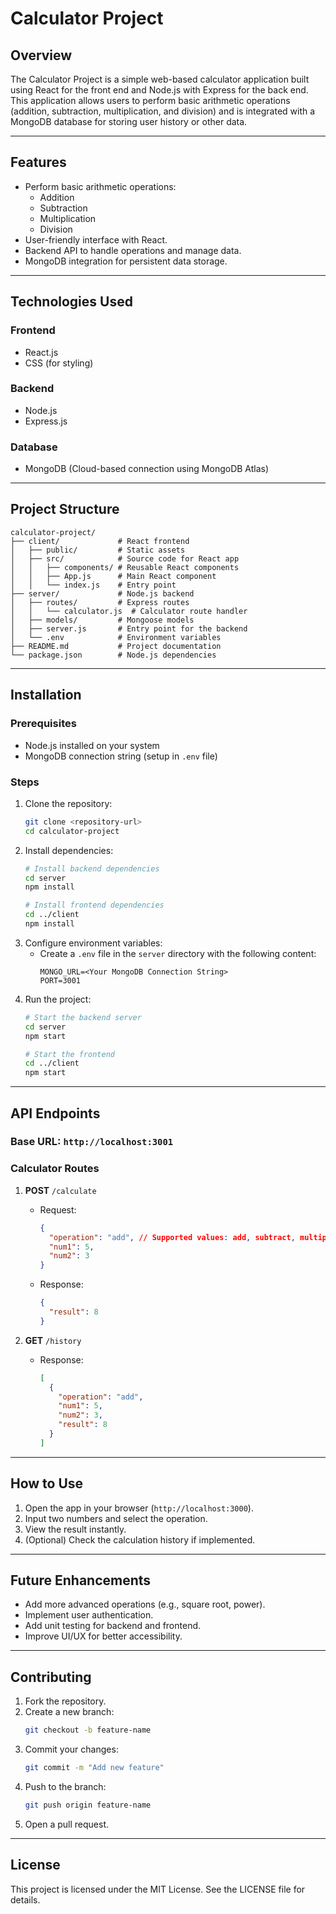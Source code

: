 # Calculator Project

## Overview
The Calculator Project is a simple web-based calculator application built using React for the front end and Node.js with Express for the back end. This application allows users to perform basic arithmetic operations (addition, subtraction, multiplication, and division) and is integrated with a MongoDB database for storing user history or other data.

---

## Features
- Perform basic arithmetic operations:
  - Addition
  - Subtraction
  - Multiplication
  - Division
- User-friendly interface with React.
- Backend API to handle operations and manage data.
- MongoDB integration for persistent data storage.

---

## Technologies Used
### Frontend
- React.js
- CSS (for styling)

### Backend
- Node.js
- Express.js

### Database
- MongoDB (Cloud-based connection using MongoDB Atlas)

---

## Project Structure
```
calculator-project/
├── client/             # React frontend
│   ├── public/         # Static assets
│   ├── src/            # Source code for React app
│   │   ├── components/ # Reusable React components
│   │   ├── App.js      # Main React component
│   │   └── index.js    # Entry point
├── server/             # Node.js backend
│   ├── routes/         # Express routes
│   │   └── calculator.js  # Calculator route handler
│   ├── models/         # Mongoose models
│   ├── server.js       # Entry point for the backend
│   └── .env            # Environment variables
├── README.md           # Project documentation
└── package.json        # Node.js dependencies
```

---

## Installation
### Prerequisites
- Node.js installed on your system
- MongoDB connection string (setup in `.env` file)

### Steps
1. Clone the repository:
   ```bash
   git clone <repository-url>
   cd calculator-project
   ```
2. Install dependencies:
   ```bash
   # Install backend dependencies
   cd server
   npm install

   # Install frontend dependencies
   cd ../client
   npm install
   ```
3. Configure environment variables:
   - Create a `.env` file in the `server` directory with the following content:
     ```env
     MONGO_URL=<Your MongoDB Connection String>
     PORT=3001
     ```
4. Run the project:
   ```bash
   # Start the backend server
   cd server
   npm start

   # Start the frontend
   cd ../client
   npm start
   ```

---

## API Endpoints
### Base URL: `http://localhost:3001`

### Calculator Routes
1. **POST** `/calculate`
   - Request:
     ```json
     {
       "operation": "add", // Supported values: add, subtract, multiply, divide
       "num1": 5,
       "num2": 3
     }
     ```
   - Response:
     ```json
     {
       "result": 8
     }
     ```

2. **GET** `/history`
   - Response:
     ```json
     [
       {
         "operation": "add",
         "num1": 5,
         "num2": 3,
         "result": 8
       }
     ]
     ```

---

## How to Use
1. Open the app in your browser (`http://localhost:3000`).
2. Input two numbers and select the operation.
3. View the result instantly.
4. (Optional) Check the calculation history if implemented.

---

## Future Enhancements
- Add more advanced operations (e.g., square root, power).
- Implement user authentication.
- Add unit testing for backend and frontend.
- Improve UI/UX for better accessibility.

---

## Contributing
1. Fork the repository.
2. Create a new branch:
   ```bash
   git checkout -b feature-name
   ```
3. Commit your changes:
   ```bash
   git commit -m "Add new feature"
   ```
4. Push to the branch:
   ```bash
   git push origin feature-name
   ```
5. Open a pull request.

---

## License
This project is licensed under the MIT License. See the LICENSE file for details.

